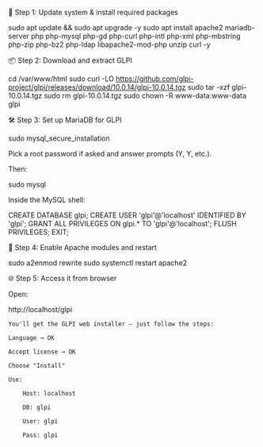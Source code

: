 🧱 Step 1: Update system & install required packages

sudo apt update && sudo apt upgrade -y
sudo apt install apache2 mariadb-server php php-mysql php-gd php-curl php-intl php-xml php-mbstring php-zip php-bz2 php-ldap libapache2-mod-php unzip curl -y

📦 Step 2: Download and extract GLPI

cd /var/www/html
sudo curl -LO https://github.com/glpi-project/glpi/releases/download/10.0.14/glpi-10.0.14.tgz
sudo tar -xzf glpi-10.0.14.tgz
sudo rm glpi-10.0.14.tgz
sudo chown -R www-data:www-data glpi

🛠️ Step 3: Set up MariaDB for GLPI

sudo mysql_secure_installation

Pick a root password if asked and answer prompts (Y, Y, etc.).

Then:

sudo mysql

Inside the MySQL shell:

CREATE DATABASE glpi;
CREATE USER 'glpi'@'localhost' IDENTIFIED BY 'glpi';
GRANT ALL PRIVILEGES ON glpi.* TO 'glpi'@'localhost';
FLUSH PRIVILEGES;
EXIT;

🔧 Step 4: Enable Apache modules and restart

sudo a2enmod rewrite
sudo systemctl restart apache2

🌐 Step 5: Access it from browser

Open:

http://localhost/glpi

    You'll get the GLPI web installer — just follow the steps:

    Language → OK

    Accept license → OK

    Choose "Install"

    Use:

        Host: localhost

        DB: glpi

        User: glpi

        Pass: glpi
